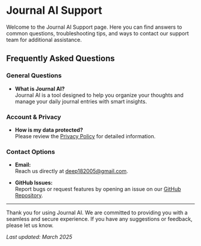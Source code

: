# Journal AI Support

Welcome to the Journal AI Support page. Here you can find answers to common questions, troubleshooting tips, and ways to contact our support team for additional assistance.


## Frequently Asked Questions

### General Questions

- **What is Journal AI?**  
  Journal AI is a tool designed to help you organize your thoughts and manage your daily journal entries with smart insights.


### Account & Privacy

- **How is my data protected?**  
  Please review the [Privacy Policy](https://github.com/devnumber7/journal-ai-privacy/blob/main/PrivacyPolicy.md) for detailed information.


### Contact Options

- **Email:**  
  Reach us directly at [deep182005@gmail.com](mailto:deep182005@gmail.com).

- **GitHub Issues:**  
  Report bugs or request features by opening an issue on our [GitHub Repository](https://github.com/devnumber7/journal-ai/issues).


---

Thank you for using Journal AI. We are committed to providing you with a seamless and secure experience. If you have any suggestions or feedback, please let us know.

*Last updated: March 2025*
